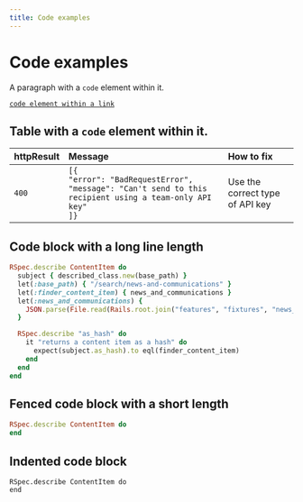 ```yaml
---
title: Code examples
---
```


# Code examples

A paragraph with a `code` element within it.

<a href="#"><code>code element within a link</code></a>

## Table with a `code` element within it.

<div class="table-container">
  <table>
    <thead>
      <tr>
        <th style="text-align:left">httpResult</th>
        <th style="text-align:left">Message</th>
        <th style="text-align:left">How to fix</th>
      </tr>
    </thead>
    <tbody>
      <tr>
        <td style="text-align:left"><code>400</code></td>
        <td style="text-align:left">
          <code>[{</code>
          <br />
          <code>"error": "BadRequestError",</code>
          <br />
          <code>"message": "Can't send to this recipient using a team-only API key"</code>
          <br />
          <code>]}</code>
        </td>
        <td style="text-align:left">Use the correct type of API key</td>
      </tr>
    </tbody>
  </table>
</div>

## Code block with a long line length

```ruby
RSpec.describe ContentItem do
  subject { described_class.new(base_path) }
  let(:base_path) { "/search/news-and-communications" }
  let(:finder_content_item) { news_and_communications }
  let(:news_and_communications) {
    JSON.parse(File.read(Rails.root.join("features", "fixtures", "news_and_communications.json")))
  }

  RSpec.describe "as_hash" do
    it "returns a content item as a hash" do
      expect(subject.as_hash).to eql(finder_content_item)
    end
  end
end
```

## Fenced code block with a short length

```ruby
RSpec.describe ContentItem do
end
```

## Indented code block

    RSpec.describe ContentItem do
    end
